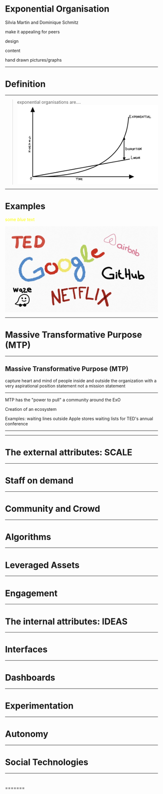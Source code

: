 # Exponential Organisation

Silvia Martin and Dominique Schmitz

make it appealing for peers

design

content

hand drawn pictures/graphs

---

# Definition

---

> exponential organisations are....
> ![Exponential development](IMG_0777.jpg)

---

# Examples

<span style="color:yellow">some _blue_ text</span>

![Examples](MicrosoftTeams-image.png)

---

# Massive Transformative Purpose (MTP)

---

## Massive Transformative Purpose (MTP)

capture heart and mind of people inside and outside the organization with a very aspirational position statement
not a mission statement

---

MTP has the "power to pull" a community around the ExO

Creation of an ecosystem

Examples:
waiting lines outside Apple stores
waiting lists for TED's annual conference

---

---

# The external attributes: SCALE

---

# Staff on demand

---

# Community and Crowd

---

# Algorithms

---

# Leveraged Assets

---

# Engagement

---

# The internal attributes: IDEAS

---

# Interfaces

---

# Dashboards

---

# Experimentation

---

# Autonomy

---

# Social Technologies

---

#

=======
